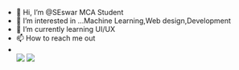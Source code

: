 - 👋 Hi, I’m @SEswar MCA Student
- 👀 I’m interested in ...Machine Learning,Web design,Development
- 🌱 I’m currently learning UI/UX
- 📫 How to reach me out
- </br > [<img src="https://img.shields.io/badge/Gmail-D14836?style=for-the-badge&logo=gmail&logoColor=white" />](seswar8180@gmail.com) [<img src="https://img.shields.io/badge/LinkedIn-0077B5?style=for-the-badge&logo=linkedin&logoColor=white" />](ttps://www.linkedin.com/in/eswar-s-77bb28217)



<!---
SEswar10/SEswar10 is a ✨ special ✨ repository because its `README.md` (this file) appears on your GitHub profile.
You can click the Preview link to take a look at your changes.
--->
